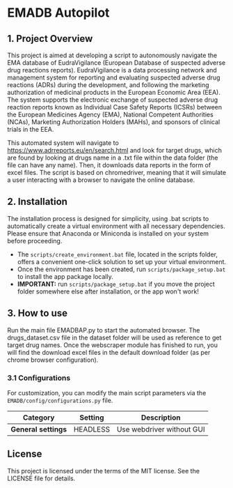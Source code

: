 # EMADB Autopilot

## 1. Project Overview
This project is aimed at developing a script to autonomously navigate the EMA database of EudraVigilance (European Database of suspected adverse drug reactions reports). EudraVigilance is a data processing network and management system for reporting and evaluating suspected adverse drug reactions (ADRs) during the development, and following the marketing authorization of medicinal products in the European Economic Area (EEA). The system supports the electronic exchange of suspected adverse drug reaction reports known as Individual Case Safety Reports (ICSRs) between the European Medicines Agency (EMA), National Competent Authorities (NCAs), Marketing Authorization Holders (MAHs), and sponsors of clinical trials in the EEA. 

This automated system will navigate to https://www.adrreports.eu/en/search.html and look for target drugs, which are found by looking at drugs name in a .txt file within the data folder (the file can have any name). Then, it downloads data reports in the form of excel files. The script is based on chromedriver, meaning that it will simulate a user interacting with a browser to navigate the online database. 

## 2. Installation 
The installation process is designed for simplicity, using .bat scripts to automatically create a virtual environment with all necessary dependencies. Please ensure that Anaconda or Miniconda is installed on your system before proceeding.

- The `scripts/create_environment.bat` file, located in the scripts folder, offers a convenient one-click solution to set up your virtual environment.
- Once the environment has been created, run `scripts/package_setup.bat` to install the app package locally.
- **IMPORTANT:** run `scripts/package_setup.bat` if you move the project folder somewhere else after installation, or the app won't work!

## 3. How to use
Run the main file EMADBAP.py to start the automated browser. The drugs_dataset.csv file in the dataset folder will be used as reference to get target drug names. Once the webscraper module has finished to run, you will find the download excel files in the default download folder (as per chrome browser configuration).

### 3.1 Configurations
For customization, you can modify the main script parameters via the `EMADB/config/configurations.py` file. 

| Category                | Setting                | Description                                                    |
|-------------------------|------------------------|----------------------------------------------------------------|
| **General settings**    | HEADLESS               | Use webdriver without GUI                                      |


## License
This project is licensed under the terms of the MIT license. See the LICENSE file for details.


